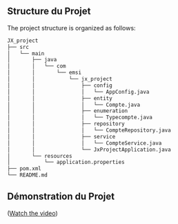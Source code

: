 ## **Structure du Projet**
The project structure is organized as follows:
```bash  
JX_project
├── src
│   └── main
│       ├── java
│       │   └── com
│       │       └── emsi
│       │           └── jx_project
│       │               ├── config
│       │               │   └── AppConfig.java
│       │               ├── entity
│       │               │   └── Compte.java
│       │               ├── enumeration
│       │               │   └── Typecompte.java
│       │               ├── repository
│       │               │   └── CompteRepository.java
│       │               ├── service
│       │               │   └── CompteService.java
│       │               └── JxProjectApplication.java
│       └── resources
│           └── application.properties
├── pom.xml
└── README.md
```
## **Démonstration du Projet**
([Watch the video](https://github.com/your-username/your-repo/blob/main/path/to/video.mp4))



